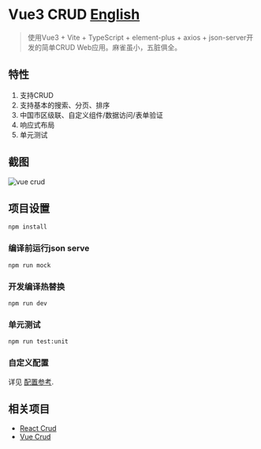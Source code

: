 # Vue3 CRUD [English](https://github.com/51fe/vue3-crud/blob/master/README.md)
> 使用Vue3 + Vite + TypeScript + element-plus + axios + json-server开发的简单CRUD Web应用。麻雀虽小，五脏俱全。

## 特性
1. 支持CRUD
2. 支持基本的搜索、分页、排序
3. 中国市区级联、自定义组件/数据访问/表单验证
4. 响应式布局
5. 单元测试

## 截图
![vue crud](https://www.riafan.com/github/vue-crud.jpg)


## 项目设置
```
npm install
```

### 编译前运行json serve
```
npm run mock
```

### 开发编译热替换
```
npm run dev
```

### 单元测试
```
npm run test:unit
```

### 自定义配置
详见 [配置参考](https://cli.vuejs.org/config/).

## 相关项目
- [React Crud](https://github.com/51fe/react-crud)
- [Vue Crud](https://github.com/51fe/vue-crud)



